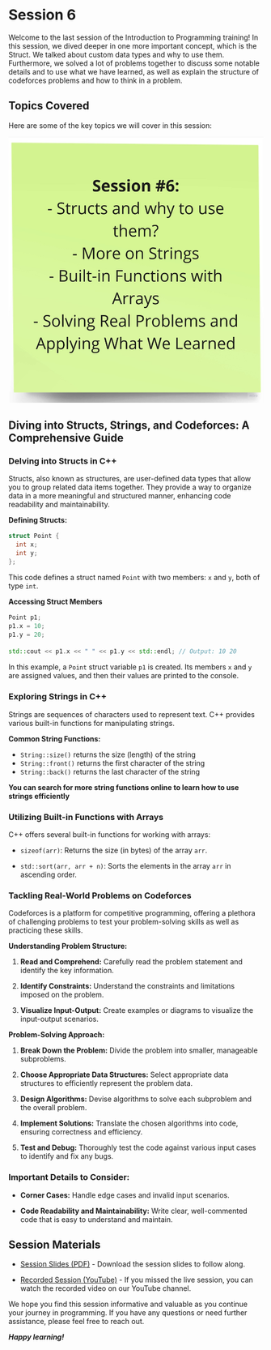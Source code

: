 # Session 6

Welcome to the last session of the Introduction to Programming training! In this session, we dived deeper in one more important concept, which is the Struct. We talked about custom data types and why to use them. Furthermore, we solved a lot of problems together to discuss some notable details and to use what we have learned, as well as explain the structure of codeforces problems and how to think in a problem.


## Topics Covered

Here are some of the key topics we will cover in this session:

![content](session-6-content.jpg)

## Diving into Structs, Strings, and Codeforces: A Comprehensive Guide

### Delving into Structs in C++

Structs, also known as structures, are user-defined data types that allow you to group related data items together. They provide a way to organize data in a more meaningful and structured manner, enhancing code readability and maintainability.

**Defining Structs:**

```c++
struct Point {
  int x;
  int y;
};
```

This code defines a struct named `Point` with two members: `x` and `y`, both of type `int`.

**Accessing Struct Members**

```C++
Point p1;
p1.x = 10;
p1.y = 20;

std::cout << p1.x << " " << p1.y << std::endl; // Output: 10 20
```
In this example, a `Point` struct variable `p1` is created. Its members `x` and `y` are assigned values, and then their values are printed to the console.

### Exploring Strings in C++

Strings are sequences of characters used to represent text. C++ provides various built-in functions for manipulating strings.

**Common String Functions:**

* `String::size()` returns the size (length) of the string
* `String::front()` returns the first character of the string
*  `String::back()` returns the last character of the string

**You can search for more string functions online to learn how to use strings efficiently**

### Utilizing Built-in Functions with Arrays

C++ offers several built-in functions for working with arrays:

* `sizeof(arr)`: Returns the size (in bytes) of the array `arr`.

* `std::sort(arr, arr + n)`: Sorts the elements in the array `arr` in ascending order.

### Tackling Real-World Problems on Codeforces

Codeforces is a platform for competitive programming, offering a plethora of challenging problems to test your problem-solving skills as well as practicing these skills.

**Understanding Problem Structure:**

1. **Read and Comprehend:** Carefully read the problem statement and identify the key information.

2. **Identify Constraints:** Understand the constraints and limitations imposed on the problem.

3. **Visualize Input-Output:** Create examples or diagrams to visualize the input-output scenarios.

**Problem-Solving Approach:**

1. **Break Down the Problem:** Divide the problem into smaller, manageable subproblems.

2. **Choose Appropriate Data Structures:** Select appropriate data structures to efficiently represent the problem data.

3. **Design Algorithms:** Devise algorithms to solve each subproblem and the overall problem.

4. **Implement Solutions:** Translate the chosen algorithms into code, ensuring correctness and efficiency.

5. **Test and Debug:** Thoroughly test the code against various input cases to identify and fix any bugs.

### Important Details to Consider:

* **Corner Cases:** Handle edge cases and invalid input scenarios.

* **Code Readability and Maintainability:** Write clear, well-commented code that is easy to understand and maintain.

## Session Materials

- [Session Slides (PDF)](session-6-slides.pdf) - Download the session slides to follow along.

- [Recorded Session (YouTube)](https://youtu.be/v5qOOWbDGuA?si=rWo_ilY_pMutJGJD) - If you missed the live session, you can watch the recorded video on our YouTube channel.


We hope you find this session informative and valuable as you continue your journey in programming. If you have any questions or need further assistance, please feel free to reach out.

***Happy learning!***
